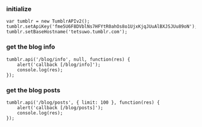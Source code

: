 ### initialize

    var tumblr = new TumblrAPIv2();
    tumblr.setApiKey('fme5U6F8DVblNs7HFYtR0ahOs8o1UjxKjqJUuAlBXJSJUu89oN');
    tumblr.setBaseHostname('tetsuwo.tumblr.com');


### get the blog info

    tumblr.api('/blog/info', null, function(res) {
        alert('callback [/blog/info]');
        console.log(res);
    });


### get the blog posts

    tumblr.api('/blog/posts', { limit: 100 }, function(res) {
        alert('callback [/blog/posts]');
        console.log(res);
    });

